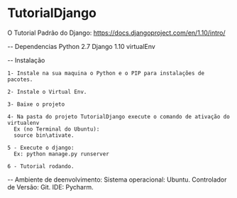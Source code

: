 # TutorialDjango

O Tutorial Padrão do Django:
    https://docs.djangoproject.com/en/1.10/intro/

-- Dependencias
    Python 2.7
    Django 1.10
    virtualEnv
    
-- Instalação 
    
    1- Instale na sua maquina o Python e o PIP para instalações de pacotes.
    
    2- Instale o Virtual Env.
    
    3- Baixe o projeto
    
    4- Na pasta do projeto TutorialDjango execute o comando de ativação do virtualenv
      Ex (no Terminal do Ubuntu):
      source bin\ativate.
    
    5 - Execute o django:
      Ex: python manage.py runserver
     
    6 - Tutorial rodando.
     
     
-- Ambiente de deenvolvimento:
    Sistema operacional: Ubuntu.
    Controlador de Versão: Git.
    IDE: Pycharm.
      
